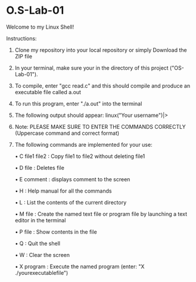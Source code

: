 # O.S-Lab-01
Welcome to my Linux Shell!

Instructions: 
1. Clone my repository into your local repository or simply Download the ZIP file
2. In your terminal, make sure your in the directory of this project ("OS-Lab-01").
3. To compile, enter "gcc read.c" and this should compile and produce an executable file called a.out
4. To run this program, enter "./a.out" into the terminal
5. The following output should appear: linux("Your username")|>
6. Note: PLEASE MAKE SURE TO ENTER THE COMMANDS CORRECTLY (Uppercase command and correct format)
7. The following commands are implemented for your use: 

    • C file1 file2 : Copy file1 to file2 without deleting file1

    • D file : Deletes file

    • E comment : displays comment to the screen

    • H : Help manual for all the commands 

    • L : List the contents of the current directory

    • M file : Create the named text file or program file by launching a text editor in the terminal

    • P file : Show contents in the file 

    • Q : Quit the shell 

    • W : Clear the screen 

    • X program : Execute the named program (enter: "X ./yourexecutablefile")

